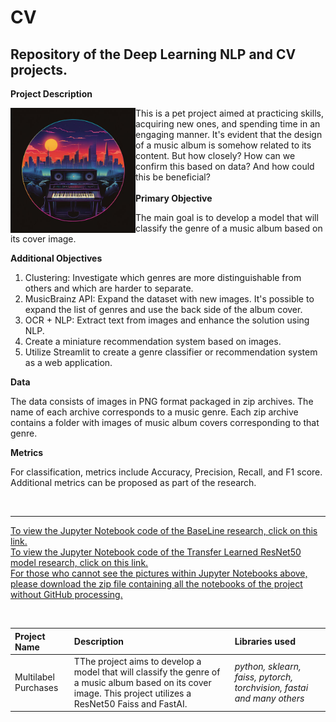 # CV <a id='predicting_music_genre'></a>
## Repository of the Deep Learning NLP and CV projects.

<b>Project Description</b>

<img src="https://github.com/DimaDoesCode/VC_Predicting_Music_Genre/blob/master/predicting_genre.jpeg" width="200" height="200" align="left"/>

This is a pet project aimed at practicing skills, acquiring new ones, and spending time in an engaging manner. It's evident that the design of a music album is somehow related to its content. But how closely? How can we confirm this based on data? And how could this be beneficial?
<br><br>
<b>Primary Objective</b>

The main goal is to develop a model that will classify the genre of a music album based on its cover image.

<b>Additional Objectives</b>

1. Clustering: Investigate which genres are more distinguishable from others and which are harder to separate.
2. MusicBrainz API: Expand the dataset with new images. It's possible to expand the list of genres and use the back side of the album cover.
3. OCR + NLP: Extract text from images and enhance the solution using NLP.
4. Create a miniature recommendation system based on images.
5. Utilize Streamlit to create a genre classifier or recommendation system as a web application.

<b>Data</b>

The data consists of images in PNG format packaged in zip archives. The name of each archive corresponds to a music genre. Each zip archive contains a folder with images of music album covers corresponding to that genre.

<b>Metrics</b>

For classification, metrics include Accuracy, Precision, Recall, and F1 score. Additional metrics can be proposed as part of the research.

<br>

---

<a href="https://github.com/DimaDoesCode/VC_Predicting_Music_Genre/blob/master/music_genre_baseline_v.0.9.ipynb"> To view the Jupyter Notebook code of the BaseLine research, click on this link.</a><br>
<a href="https://github.com/DimaDoesCode/VC_Predicting_Music_Genre/blob/master/music_genre_transfer_learning_v.0.4.ipynb"> To view the Jupyter Notebook code of the Transfer Learned ResNet50 model research, click on this link.</a><br>
<a href="https://github.com/DimaDoesCode/VC_Predicting_Music_Genre/blob/master/predicting_genre_all.zip"> For those who cannot see the pictures within Jupyter Notebooks above, please download the zip file containing all the notebooks of the project without GitHub processing.</a><br>

<br>


| Project Name | Description | Libraries used |
| :---------------------- | :---------------------- | :---------------------- |
| Multilabel Purchases | TThe project aims to develop a model that will classify the genre of a music album based on its cover image. This project utilizes a ResNet50 Faiss and FastAI. | *python, sklearn, faiss, pytorch, torchvision, fastai and many others* |